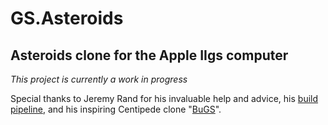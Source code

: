 # GS.Asteroids
## Asteroids clone for the Apple IIgs computer

*This project is currently a work in progress*

Special thanks to Jeremy Rand for his invaluable help and advice, his [build pipeline](https://github.com/jeremysrand/Apple2BuildPipeline), and his inspiring Centipede clone "[BuGS](https://github.com/jeremysrand/BuGS)".
